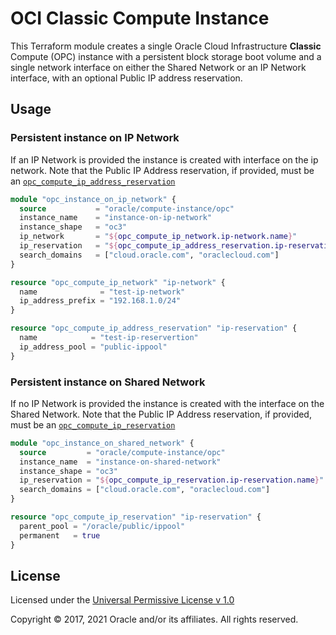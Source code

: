 OCI Classic Compute Instance
============================

This Terraform module creates a single Oracle Cloud Infrastructure **Classic** Compute (OPC) instance with a persistent block storage boot volume and a single network interface on either the Shared Network or an IP Network interface, with an optional Public IP address reservation.

Usage
-----

### Persistent instance on IP Network

If an IP Network is provided the instance is created with interface on the ip network. Note that the Public IP Address reservation, if provided, must be an [`opc_compute_ip_address_reservation`](https://www.terraform.io/docs/providers/opc/r/opc_compute_ip_address_reservation.html)

```tf
module "opc_instance_on_ip_network" {
  source           = "oracle/compute-instance/opc"
  instance_name    = "instance-on-ip-network"
  instance_shape   = "oc3"
  ip_network       = "${opc_compute_ip_network.ip-network.name}"
  ip_reservation   = "${opc_compute_ip_address_reservation.ip-reservation.name}"
  search_domains   = ["cloud.oracle.com", "oraclecloud.com"]
}

resource "opc_compute_ip_network" "ip-network" {
  name              = "test-ip-network"
  ip_address_prefix = "192.168.1.0/24"
}

resource "opc_compute_ip_address_reservation" "ip-reservation" {
  name            = "test-ip-reservertion"
  ip_address_pool = "public-ippool"
}
```

### Persistent instance on Shared Network

If no IP Network is provided the instance is created with the interface on the Shared Network. Note that the Public IP Address reservation, if provided, must be an [`opc_compute_ip_reservation`](https://www.terraform.io/docs/providers/opc/r/opc_compute_ip_reservation.html)

```tf
module "opc_instance_on_shared_network" {
  source         = "oracle/compute-instance/opc"
  instance_name  = "instance-on-shared-network"
  instance_shape = "oc3"
  ip_reservation = "${opc_compute_ip_reservation.ip-reservation.name}"
  search_domains = ["cloud.oracle.com", "oraclecloud.com"]
}

resource "opc_compute_ip_reservation" "ip-reservation" {
  parent_pool = "/oracle/public/ippool"
  permanent   = true
}
```

License
-------

Licensed under the [Universal Permissive License v 1.0](LICENSE.md)

Copyright © 2017, 2021 Oracle and/or its affiliates. All rights reserved.
